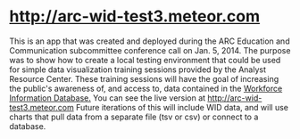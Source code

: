 http://arc-wid-test3.meteor.com
========================
This is an app that was created and deployed during the ARC Education and Communication subcommittee conference call on Jan. 5, 2014.
The purpose was to show how to create a local testing environment that could be used for simple data visualization training sessions provided by the Analyst Resource Center. These training sessions will have the goal of increasing the public's awareness of, and access to, data contained in the <a href="http://www.workforceinfodb.org/index.cfm">Workforce Information Database.</a>
You can see the live version at http://arc-wid-test3.meteor.com
Future iterations of this will include WID data, and will use charts that pull data from a separate file (tsv or csv) or connect to a database.

